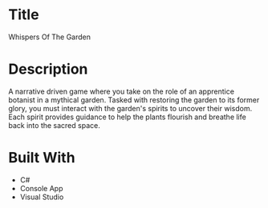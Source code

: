 # Title
Whispers Of The Garden
# Description
A narrative driven game where you take on the role of an apprentice botanist in a mythical garden. Tasked with restoring the garden to its former glory, you must interact with the garden's spirits to uncover their wisdom. Each spirit provides guidance to help the plants flourish and breathe life back into the sacred space.
# Built With
* C#
* Console App
* Visual Studio
